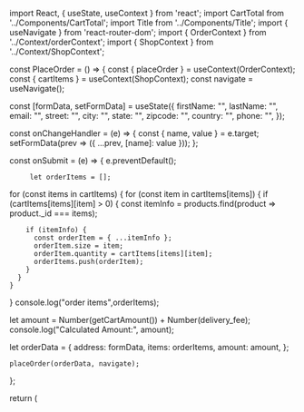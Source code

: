 import React, { useState, useContext } from 'react';
import CartTotal from '../Components/CartTotal';
import Title from '../Components/Title';
import { useNavigate } from 'react-router-dom';
import { OrderContext } from '../Context/orderContext';
import { ShopContext } from '../Context/ShopContext';

const PlaceOrder = () => {
  const { placeOrder } = useContext(OrderContext);
  const { cartItems } = useContext(ShopContext);
  const navigate = useNavigate();

  const [formData, setFormData] = useState({
    firstName: "",
    lastName: "",
    email: "",
    street: "",
    city: "",
    state: "",
    zipcode: "",
    country: "",
    phone: "",
  });

  const onChangeHandler = (e) => {
    const { name, value } = e.target;
    setFormData(prev => ({ ...prev, [name]: value }));
  };

 

  const onSubmit = (e) => {
    e.preventDefault();


         let orderItems = [];

  for (const items in cartItems) {
    for (const item in cartItems[items]) {
      if (cartItems[items][item] > 0) {
        const itemInfo = products.find(product => product._id === items);
        
        if (itemInfo) {
          const orderItem = { ...itemInfo };
          orderItem.size = item;
          orderItem.quantity = cartItems[items][item];
          orderItems.push(orderItem);
        }
      }
    }
  }
  console.log("order items",orderItems);

  let amount = Number(getCartAmount()) + Number(delivery_fee);
  console.log("Calculated Amount:", amount);


  let orderData = {
    address: formData,
    items: orderItems,
    amount: amount,
  };

    placeOrder(orderData, navigate);
  };

  return (
    <form onSubmit={onSubmit} className="max-w-screen-lg mx-auto p-6 flex flex-col md:flex-row gap-8">
      <div className="w-full md:w-1/2 space-y-4">
        <Title text1="DELIVERY" text2="INFORMATION" />
        <div className="grid grid-cols-1 md:grid-cols-2 gap-4">
          <input required name='firstName' value={formData.firstName} onChange={onChangeHandler} placeholder="First Name" className="w-full p-3 border rounded-md" />
          <input required name='lastName' value={formData.lastName} onChange={onChangeHandler} placeholder="Last Name" className="w-full p-3 border rounded-md" />
        </div>
        <input required name='email' value={formData.email} onChange={onChangeHandler} placeholder="Email" className="w-full p-3 border rounded-md" />
        <input required name='street' value={formData.street} onChange={onChangeHandler} placeholder="Street" className="w-full p-3 border rounded-md" />
        <div className="grid grid-cols-1 md:grid-cols-2 gap-4">
          <input required name='city' value={formData.city} onChange={onChangeHandler} placeholder="City" className="w-full p-3 border rounded-md" />
          <input required name='state' value={formData.state} onChange={onChangeHandler} placeholder="State" className="w-full p-3 border rounded-md" />
        </div>
        <div className="grid grid-cols-1 md:grid-cols-2 gap-4">
          <input required name='zipcode' value={formData.zipcode} onChange={onChangeHandler} placeholder="Zip Code" className="w-full p-3 border rounded-md" />
          <input required name='country' value={formData.country} onChange={onChangeHandler} placeholder="Country" className="w-full p-3 border rounded-md" />
        </div>
        <input required name='phone' value={formData.phone} onChange={onChangeHandler} placeholder="Phone" type="number" className="w-full p-3 border rounded-md" />
      </div>

      <div className="w-full md:w-1/2 bg-white p-6 shadow rounded-md">
        <CartTotal />
        <Title text1="PAYMENT" text2="METHOD" />
        <div className="mt-4 p-3 bg-green-200 rounded-md text-lg">Cash on Delivery</div>
        <button type="submit" className="mt-6 w-full py-3 bg-black text-white text-lg rounded-md hover:bg-gray-800">
          PLACE ORDER
        </button>
      </div>
    </form>
  );
};

export default PlaceOrder;
